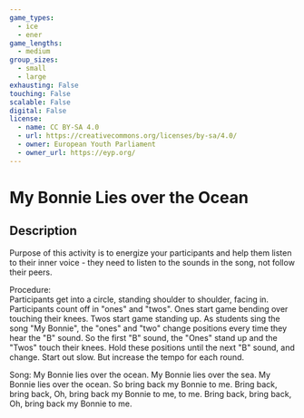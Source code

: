 ```yaml
---
game_types:
  - ice
  - ener
game_lengths:
  - medium
group_sizes:
  - small
  - large
exhausting: False
touching: False
scalable: False
digital: False
license:
  - name: CC BY-SA 4.0
  - url: https://creativecommons.org/licenses/by-sa/4.0/
  - owner: European Youth Parliament
  - owner_url: https://eyp.org/
---
```

# My Bonnie Lies over the Ocean

## Description
Purpose of this activity is to energize your participants and help them listen to 
their inner voice - they need to listen to the sounds in the song, not follow their peers. 

Procedure:  
Participants get into a circle, standing shoulder to shoulder, facing in. 
Participants count off in "ones" and "twos". 
Ones start game bending over touching their knees. 
Twos start game standing up. 
As students sing the song "My Bonnie", the "ones" and "two" change 
positions every time they hear the "B" sound. So the first "B" sound, the 
"Ones" stand up and the "Twos" touch their knees. 
Hold these positions until the next "B" sound, and change. 
Start out slow. But increase the tempo for each round. 

Song: 
My Bonnie lies over the ocean. 
My Bonnie lies over the sea. 
My Bonnie lies over the ocean. 
So bring back my Bonnie to me. 
Bring back, bring back, 
Oh, bring back my Bonnie to me, to me. 
Bring back, bring back, 
Oh, bring back my Bonnie to me.
